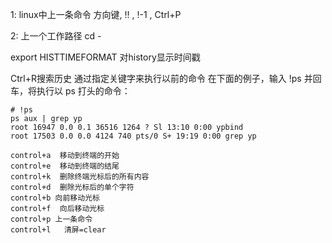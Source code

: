 1: linux中上一条命令 
方向键, !! ,  !-1  ,  Ctrl+P 

2: 上一个工作路径 cd - 


export HISTTIMEFORMAT 对history显示时间戳 

Ctrl+R搜索历史 
通过指定关键字来执行以前的命令 
在下面的例子，输入 !ps 并回车，将执行以 ps 打头的命令： 
```
# !ps 
ps aux | grep yp 
root 16947 0.0 0.1 36516 1264 ? Sl 13:10 0:00 ypbind 
root 17503 0.0 0.0 4124 740 pts/0 S+ 19:19 0:00 grep yp
```

```
control+a  移动到终端的开始 
control+e  移动到终端的结尾 
control+k  删除终端光标后的所有内容 
control+d  删除光标后的单个字符 
control+b 向前移动光标 
control+f  向后移动光标 
control+p 上一条命令 
control+l   清屏=clear 
```